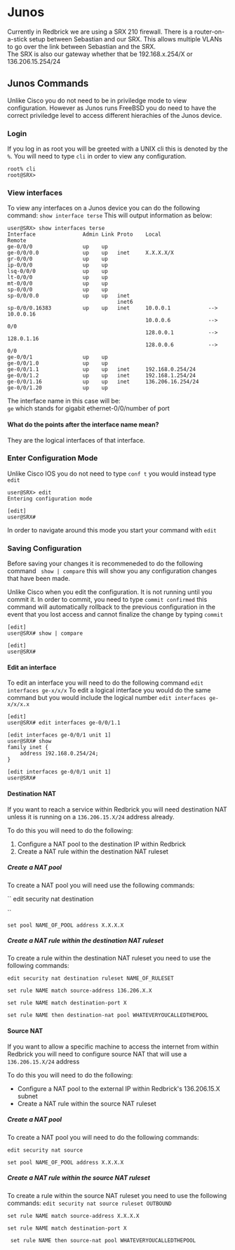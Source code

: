 # Junos

Currently in Redbrick we are using a SRX 210 firewall. There is a router-on-a-stick setup between Sebastian and our SRX. This allows multiple VLANs to go over the link between Sebastian and the SRX. <br>The SRX is also our gateway whether that be 192.168.x.254/X or 136.206.15.254/24


## Junos Commands

Unlike Cisco you do not need to be in priviledge mode to view configuration. However as Junos runs FreeBSD you do need to have the correct priviledge level to access different hierachies of the Junos device.

### Login
If you log in as root you will be greeted with a UNIX cli this is denoted by the `%`. You will need to type `cli` in order to view any configuration.

```text
root% cli
root@SRX>
```

### View interfaces

To view any interfaces on a Junos device you can do the following command:
`show interface terse` This will output information as below:
```text
user@SRX> show interfaces terse
Interface               Admin Link Proto    Local                 Remote
ge-0/0/0                up    up
ge-0/0/0.0              up    up   inet     X.X.X.X/X
gr-0/0/0                up    up
ip-0/0/0                up    up
lsq-0/0/0               up    up
lt-0/0/0                up    up
mt-0/0/0                up    up
sp-0/0/0                up    up
sp-0/0/0.0              up    up   inet
                                   inet6
sp-0/0/0.16383          up    up   inet     10.0.0.1            --> 10.0.0.16
                                            10.0.0.6            --> 0/0
                                            128.0.0.1           --> 128.0.1.16
                                            128.0.0.6           --> 0/0
ge-0/0/1                up    up
ge-0/0/1.0              up    up
ge-0/0/1.1              up    up   inet     192.168.0.254/24
ge-0/0/1.2              up    up   inet     192.168.1.254/24
ge-0/0/1.16             up    up   inet     136.206.16.254/24
ge-0/0/1.20             up    up
```

The interface name in this case will be:<br>
`ge` which stands for gigabit ethernet-0/0/number of port


#### What do the points after the interface name mean?

They are the logical interfaces of that interface. 

### Enter Configuration Mode
Unlike Cisco IOS you do not need to type `conf t` you would instead type `edit` 

```text
user@SRX> edit
Entering configuration mode

[edit]
user@SRX#
```

In order to navigate around this mode you start your command with `edit`

### Saving Configuration
Before saving your changes it is recommeneded to do the following command `` show | compare`` this will show you any configuration changes that have been made.

Unlike Cisco when you edit the configuration. It is not running until you commit it. In order to commit, you need to type ``commit confirmed`` this command will automatically rollback to the previous configuration in the event that you lost access and cannot finalize the change by typing ``commit`` 

```text
[edit]
user@SRX# show | compare

[edit]
user@SRX#
```


#### Edit an interface
To edit an interface you will need to do the following command ```edit interfaces ge-x/x/x``` To edit a logical interface you would do the same command but you would include the logical number ```edit interfaces ge-x/x/x.x```

```text
[edit]
user@SRX# edit interfaces ge-0/0/1.1

[edit interfaces ge-0/0/1 unit 1]
user@SRX# show
family inet {
    address 192.168.0.254/24;
}

[edit interfaces ge-0/0/1 unit 1]
user@SRX#
```
#### Destination NAT
If you want to reach a service within Redbrick you will need destination NAT unless it is running on a ``136.206.15.X/24`` address already.

To do this you will need to do the following:
1. Configure a NAT pool to the destination IP within Redbrick<br>
2. Create a NAT rule within the destination NAT ruleset

##### Create a NAT pool
To create a NAT pool you will need use the following commands:

``
edit security nat destination

``


``
set pool NAME_OF_POOL address X.X.X.X
``
	
##### Create a NAT rule within the destination NAT ruleset
To create a rule within the destination NAT ruleset you need to use the following commands:

``
edit security nat destination ruleset NAME_OF_RULESET
``

``
set rule NAME match source-address 136.206.X.X 
`` 

``
set rule NAME match destination-port X 
`` 

``
set rule NAME then destination-nat pool WHATEVERYOUCALLEDTHEPOOL
``

#### Source NAT
If you want to allow a specific machine to access the internet from within Redbrick  you will need to configure source NAT that will use a ``136.206.15.X/24`` address

To do this you will need to do the following:
- Configure a NAT pool to the external IP within Redbrick's 136.206.15.X subnet
- Create a NAT rule within the source NAT ruleset

##### Create a NAT pool
To create a NAT pool you will need to do the following commands:

``
edit security nat source
``

``
set pool NAME_OF_POOL address X.X.X.X
``

##### Create a NAT rule within the source NAT ruleset 
To create a rule within the source NAT ruleset you need to use the following commands:
``
edit security nat source ruleset OUTBOUND
``

``
set rule NAME match source-address X.X.X.X 
``

``
set rule NAME match destination-port X 
``

``
set rule NAME then source-nat pool WHATEVERYOUCALLEDTHEPOOL``
